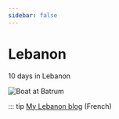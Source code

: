 ```yaml
---
sidebar: false
---
```


# Lebanon

10 days in Lebanon

<img :src="$withBase('/img/Liban.jpg')" alt="Boat at Batrum">

::: tip
[My Lebanon blog](http://liban.rouquin.me/) (French)
